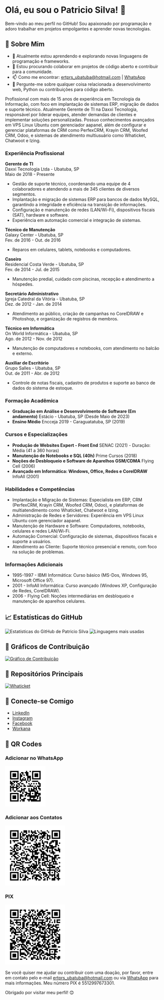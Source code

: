 # Olá, eu sou o Patricio Silva! 👋

Bem-vindo ao meu perfil no GitHub! Sou apaixonado por programação e adoro trabalhar em projetos empolgantes e aprender novas tecnologias.

## 🚀 Sobre Mim

- 🌱 Atualmente estou aprendendo e explorando novas linguagens de programação e frameworks.
- 💼 Estou procurando colaborar em projetos de código aberto e contribuir para a comunidade.
- 📫 Como me encontrar: [ertprs_ubatuba@hotmail.com](mailto:ertprs_ubatuba@hotmail.com) | [WhatsApp](http://wa.me/5512997673301)
- 💬 Pergunte-me sobre qualquer coisa relacionada a desenvolvimento web, Python ou contribuições para código aberto.

Profissional com mais de 15 anos de experiência em Tecnologia da Informação, com foco em implantação de sistemas ERP, migração de dados e suporte técnico. Atualmente Gerente de TI na Daxxi Tecnologia, responsável por liderar equipes, atender demandas de clientes e implementar soluções personalizadas. Possuo conhecimentos avançados em VPS Linux Ubuntu com gerenciador aapanel, além de configurar e gerenciar plataformas de CRM como PerfexCRM, Krayin CRM, Woofed CRM, Odoo, e sistemas de atendimento multiusuário como Whaticket, Chatwoot e Izing.

### Experiência Profissional

**Gerente de TI**  
Daxxi Tecnologia Ltda - Ubatuba, SP  
Maio de 2018 - Presente  
- Gestão de suporte técnico, coordenando uma equipe de 4 colaboradores e atendendo a mais de 345 clientes de diversos segmentos.
- Implantação e migração de sistemas ERP para bancos de dados MySQL, garantindo a integridade e eficiência na transição de informações.
- Configuração e manutenção de redes (LAN/Wi-Fi), dispositivos fiscais (SAT), hardware e software.
- Experiência em automação comercial e integração de sistemas.

**Técnico de Manutenção**  
Galaxy Center - Ubatuba, SP  
Fev. de 2016 - Out. de 2016  
- Reparos em celulares, tablets, notebooks e computadores.

**Caseiro**  
Residencial Costa Verde - Ubatuba, SP  
Fev. de 2014 - Jul. de 2015  
- Manutenção predial, cuidado com piscinas, recepção e atendimento a hóspedes.

**Secretário Administrativo**  
Igreja Catedral da Vitória - Ubatuba, SP  
Dez. de 2012 - Jan. de 2014  
- Atendimento ao público, criação de campanhas no CorelDRAW e Photoshop, e organização de registros de membros.

**Técnico em Informática**  
On World Informática - Ubatuba, SP  
Ago. de 2012 - Nov. de 2012  
- Manutenção de computadores e notebooks, com atendimento no balcão e externo.

**Auxiliar de Escritório**  
Grupo Salles - Ubatuba, SP  
Out. de 2011 - Abr. de 2012  
- Controle de notas fiscais, cadastro de produtos e suporte ao banco de dados do sistema de estoque.

### Formação Acadêmica

- **Graduação em Análise e Desenvolvimento de Software (Em andamento)**
  Estácio - Ubatuba, SP (Desde Maio de 2023)
- **Ensino Médio**
  Encceja 2019 - Caraguatatuba, SP (2019)

### Cursos e Especializações

- **Produção de Websites Expert - Front End**
  SENAC (2021) - Duração: Média (41 a 360 horas)
- **Manutenção de Notebooks e SQL (40h)**
  Prime Cursos (2018)
- **Noções de Desbloqueio e Software de Aparelhos GSM/CDMA**
  Flying Cell (2006)
- **Avançado em Informática: Windows, Office, Redes e CorelDRAW**
  InfoAll (2001)

### Habilidades e Competências

- Implantação e Migração de Sistemas: Especialista em ERP, CRM (PerfexCRM, Krayin CRM, Woofed CRM, Odoo), e plataformas de multiatendimento como Whaticket, Chatwoot e Izing.
- Administração de Redes e Servidores: Experiência em VPS Linux Ubuntu com gerenciador aapanel.
- Manutenção de Hardware e Software: Computadores, notebooks, celulares e redes LAN/Wi-Fi.
- Automação Comercial: Configuração de sistemas, dispositivos fiscais e suporte a usuários.
- Atendimento ao Cliente: Suporte técnico presencial e remoto, com foco na solução de problemas.

### Informações Adicionais

- 1995-1997 - IBMI Informática: Curso básico (MS-Dos, Windows 95, Microsoft Office 97).
- 2001 - InfoAll Informática: Curso avançado (Windows XP, Configuração de Redes, CorelDRAW).
- 2006 - Flying Cell: Noções intermediárias em desbloqueio e manutenção de aparelhos celulares.

## 📈 Estatísticas do GitHub

![Estatísticas do GitHub de Patricio Silva](https://github-readme-stats.vercel.app/api?username=ertprs&show_icons=true&theme=radical)
![Linguagens mais usadas](https://github-readme-stats.vercel.app/api/top-langs/?username=ertprs&layout=compact&theme=radical)

## 🚀 Gráficos de Contribuição

[![Gráfico de Contribuição](https://activity-graph.herokuapp.com/graph?username=ertprs&theme=github)](https://github.com/ertprs)

## 📂 Repositórios Principais

[![Whaticket](https://github-readme-stats.vercel.app/api/pin/?username=ertprs&repo=whaticket&theme=radical)](https://github.com/ertprs/whaticket)

## 🔗 Conecte-se Comigo

- [LinkedIn](https://www.linkedin.com/in/patricio-silva-47201a138/)
- [Instagram](https://www.instagram.com/ertprs/)
- [Facebook](https://www.facebook.com/ertprs)
- [Workana](https://www.workana.com/freelancer/7717ac326889fcded2b44dc6325d145b)

## 📱 QR Codes

### Adicionar no WhatsApp
![Adicionar no WhatsApp](https://github.com/ertprs/ertprs/raw/main/whatsapp_qr.png)

### Adicionar aos Contatos
![Adicionar aos Contatos](https://github.com/ertprs/ertprs/raw/main/vcard_qr.png)

### PIX
![PIX](https://github.com/ertprs/ertprs/raw/main/pix_qr.png)

Se você quiser me ajudar ou contribuir com uma doação, por favor, entre em contato pelo e-mail [ertprs_ubatuba@hotmail.com](mailto:ertprs_ubatuba@hotmail.com) ou via [WhatsApp](http://wa.me/5512997673301) para mais informações. Meu número PIX é 5512997673301.

Obrigado por visitar meu perfil! 😊
